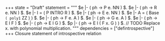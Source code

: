 +++
state = "Draft"
statement = """
$e |- ( ph -> P e. NN ) $.
$e |- ( ph -> R e. NN ) $.
$e |- I = ( P INTRO R ) $.
$e |- ( ph -> E e. NN ) $.
$e |- A = ( Base ` ( poly1 ` ZZ ) ) $.
$e |- ( ph -> F e. A ) $.
$e |- ( ph -> G e. A ) $.
$e |- ( ph -> E I F ) $.
$e |- ( ph -> E I G ) $.
$p |- ( ph -> E I ( F x. G ) ) $. // TODO Replace x. with polynomial multiplication.
"""
dependencies = ["defintrospective"]
+++
Closure statement of introspective relation
